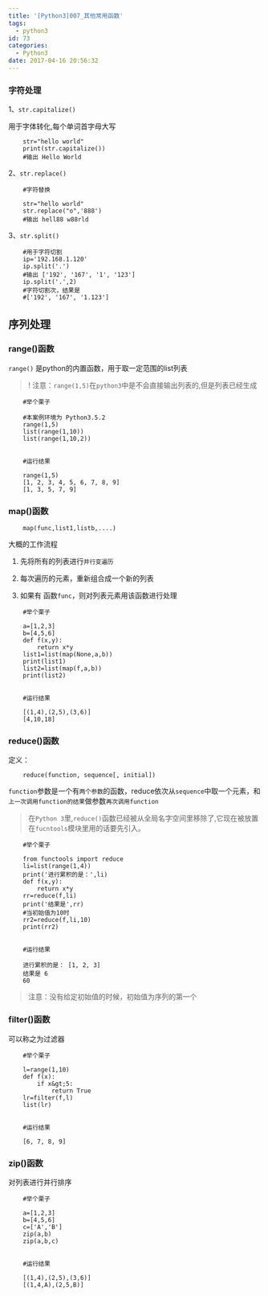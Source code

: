 ```yaml
---
title: '[Python3]007_其他常用函数'
tags:
  - python3
id: 73
categories:
  - Python3
date: 2017-04-16 20:56:32
---
```


### 字符处理

1、`str.capitalize()`

用于字体转化,每个单词首字母大写

```
    str="hello world"
    print(str.capitalize())
    #输出 Hello World
```

2、`str.replace()`

```
	#字符替换

    str="hello world"
    str.replace("o",'888')
    #输出 hell88 w88rld
```


3、`str.split()`

```
	#用于字符切割
    ip='192.168.1.120'
    ip.split('.')
    #输出 ['192', '167', '1', '123']
    ip.split('.',2) 
    #字符切割次，结果是
    #['192', '167', '1.123']
```

## 序列处理

### range()函数

`range()` 是python的内置函数，用于取一定范围的list列表

> ! 注意：`range(1,5)`在`python3`中是不会直接输出列表的,但是列表已经生成

```
    #举个栗子

    #本案例环境为 Python3.5.2
    range(1,5)
    list(range(1,10))
    list(range(1,10,2))
     

    #运行结果

    range(1,5)
    [1, 2, 3, 4, 5, 6, 7, 8, 9]
    [1, 3, 5, 7, 9]
```

### map()函数

```
    map(func,list1,listb,....)
```

大概的工作流程

1. 先将所有的列表进行`并行变遍历`

2. 每次遍历的元素，重新组合成一个新的列表

3. 如果有 函数`func`，则对列表元素用该函数进行处理


```
    #举个栗子

    a=[1,2,3]
    b=[4,5,6]
    def f(x,y):
        return x*y
    list1=list(map(None,a,b))
    print(list1)
    list2=list(map(f,a,b))
    print(list2)
     

    #运行结果

    [(1,4),(2,5),(3,6)]
    [4,10,18]
```
   

### reduce()函数
定义：
```
    reduce(function, sequence[, initial])
```

`function`参数是一个有`两个参数`的函数，reduce依次从`sequence`中取一个元素，和`上一次调用function的结果`做参数`再次调用function`

> 在`Python 3`里,`reduce()`函数已经被从全局名字空间里移除了,它现在被放置在`fucntools`模块里用的话要先引入。

```
    #举个栗子

    from functools import reduce
    li=list(range(1,4))
    print('进行累积的是：',li)
    def f(x,y):
        return x*y
    rr=reduce(f,li)
    print('结果是',rr)
    #当初始值为10时 
    rr2=reduce(f,li,10)
    print(rr2)
     

    #运行结果

    进行累积的是： [1, 2, 3]
    结果是 6
    60
```
  
> 注意：没有给定初始值的时候，初始值为序列的第一个

### filter()函数

可以称之为过滤器

```
    #举个栗子

    l=range(1,10)
    def f(x):
        if x&gt;5:
            return True
    lr=filter(f,l)
    list(lr)
     

    #运行结果

    [6, 7, 8, 9]

```

### zip()函数

对列表进行并行排序

```
    #举个栗子

    a=[1,2,3]
    b=[4,5,6]
    c=['A','B']
    zip(a,b)
    zip(a,b,c)
     

    #运行结果

    [(1,4),(2,5),(3,6)]
    [(1,4,A),(2,5,B)]
```